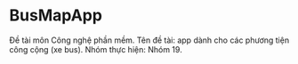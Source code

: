 # BusMapApp
Đề tài môn Công nghệ phần mềm.
Tên đề tài: app dành cho các phương tiện công cộng (xe bus).
Nhóm thực hiện: Nhóm 19.
